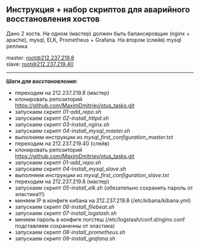 ## Инструкция + набор скриптов для аварийного восстановления хостов

Дано 2 хоста. На одном (мастер) должен быть балансировщик (nginx + apache), mysql, ELK, Prometheus + Grafana. На втором (слейв) mysql реплика 

master: root@212.237.219.8 <br />
slave: root@212.237.219.40 <br />

****
***Шаги для восстановления:***
- переходим на 212.237.219.8 (мастер)
- клонировать репозиторий https://github.com/MaximDmitriev/otus_tasks.git
- запускаем скрипт *01-add_repo.sh*
- запускаем скрипт *02-install_httpd.sh*
- запускаем скрипт *03-install_nginx.sh*
- запускаем скрипт *04-install_mysql_master.sh*
- выполняем инструкции из *mysql_first_configuration_master.txt* 
- переходим на 212.237.219.40 (слейв)
- клонировать репозиторий https://github.com/MaximDmitriev/otus_tasks.git
- запускаем скрипт *01-add_repo.sh*
- запускаем скрипт *04-install_mysql_slave.sh*
- выполняем инструкции из *mysql_first_configuration_slave.txt* 
- переходим на 212.237.219.8 (мастер)
- запускаем скрипт *05-install_elk.sh* (обязательно сохранить пароль от эластика!!!)
- меняем IP в конфиге кибана на 212.237.219.8 (/etc/kibana/kibana.yml)
- запускаем скрипт *06-install_filebeat.sh*
- запускаем скрипт *07-install_logstash.sh*
- меняем пароль в конфиге логстеш (/etc/logstash/conf.d/nginx.conf  подставляем сохраненны от эластика)
- запускаем скрипт *08-install_prometheus.sh*
- запускаем скрипт *09-install_grafana.sh*
